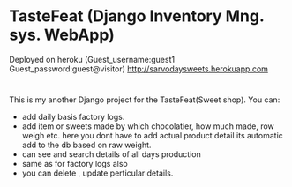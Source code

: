 # TasteFeat (Django Inventory Mng. sys. WebApp)
Deployed on heroku (Guest_username:guest1  Guest_password:guest@visitor) http://sarvodaysweets.herokuapp.com  <h1> </h1>
This is my another Django project for the TasteFeat(Sweet shop).
You can:
  - add daily basis factory logs.
  - add item or sweets made by which chocolatier, how much made, row weigh etc. here you dont have to add actual product detail its automatic add to the db based on raw weight.
  - can see and search details of all days production
  - same as for factory logs also
  - you can delete , update perticular details.
